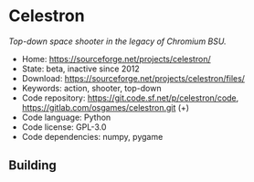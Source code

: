# Celestron

_Top-down space shooter in the legacy of Chromium BSU._

- Home: https://sourceforge.net/projects/celestron/
- State: beta, inactive since 2012 
- Download: https://sourceforge.net/projects/celestron/files/
- Keywords: action, shooter, top-down
- Code repository: https://git.code.sf.net/p/celestron/code, https://gitlab.com/osgames/celestron.git (+)
- Code language: Python
- Code license: GPL-3.0
- Code dependencies: numpy, pygame

## Building

